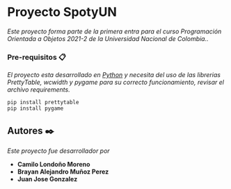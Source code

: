 # Proyecto SpotyUN

_Este proyecto forma parte de la primera entra para el curso Programación Orientada a Objetos 2021-2 de la Universidad Nacional de Colombia.._

### Pre-requisitos 📋

_El proyecto esta desarrollado en [Python](https://www.python.org/downloads/ "Descargar Python") y necesita del uso de las librerias PrettyTable, wcwidth y pygame para su correcto funcionamiento, revisar el archivo requirements._

```
pip install prettytable
pip install pygame
```

## Autores ✒️

_Este proyecto fue desarrollador por_

* **Camilo Londoño Moreno**
* **Brayan Alejandro Muñoz Perez**
* **Juan Jose Gonzalez**